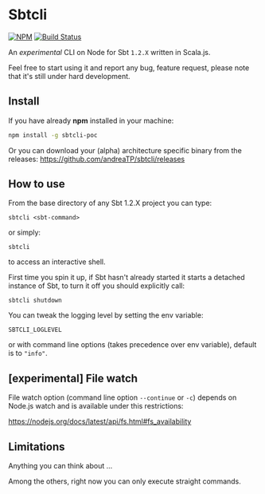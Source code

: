# Sbtcli

[![NPM](https://nodei.co/npm/sbtcli-poc.png?compact=true)](https://nodei.co/npm/sbtcli-poc/)
[![Build Status](https://travis-ci.org/andreaTP/sbtcli.svg?branch=master)](https://travis-ci.org/andreaTP/sbtcli)

An *experimental* CLI on Node for Sbt `1.2.X` written in Scala.js.

Feel free to start using it and report any bug, feature request, please note that it's still under hard development.

## Install

If you have already __npm__ installed in your machine:
```bash
npm install -g sbtcli-poc
```

Or you can download your (alpha) architecture specific binary from the releases:
https://github.com/andreaTP/sbtcli/releases

## How to use

From the base directory of any Sbt 1.2.X project you can type:

```
sbtcli <sbt-command>
```

or simply:

```
sbtcli
```

to access an interactive shell.

First time you spin it up, if Sbt hasn't already started it starts a detached instance of Sbt, to turn it off you should explicitly call:

```
sbtcli shutdown
```

You can tweak the logging level by setting the env variable:

```
SBTCLI_LOGLEVEL
```
or with command line options (takes precedence over env variable), default is to `"info"`.

## [experimental] File watch

File watch option (command line option `--continue` or `-c`) depends on Node.js watch and is available under this restrictions:

https://nodejs.org/docs/latest/api/fs.html#fs_availability

## Limitations

Anything you can think about ...

Among the others, right now you can only execute straight commands.
